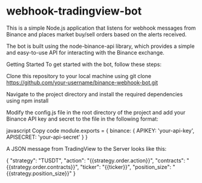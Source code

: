 # webhook-tradingview-bot
This is a simple Node.js application that listens for webhook messages from Binance and places market buy/sell orders based on the alerts received. 

The bot is built using the node-binance-api library, which provides a simple and easy-to-use API for interacting with the Binance exchange.

Getting Started
To get started with the bot, follow these steps:

Clone this repository to your local machine using git clone https://github.com/your-username/binance-webhook-bot.git

Navigate to the project directory and install the required dependencies using npm install

Modify the config.js file in the root directory of the project and add your Binance API key and secret to the file in the following format:

javascript
Copy code
module.exports = {
  binance: {
    APIKEY: 'your-api-key',
    APISECRET: 'your-api-secret'
  }
}

A JSON message from TradingView to the Server looks like this:

{
  "strategy": "TUSDT",
  "action": "{{strategy.order.action}}",
  "contracts": "{{strategy.order.contracts}}",
  "ticker": "{{ticker}}",
  "position_size": "{{strategy.position_size}}"
}
